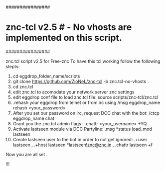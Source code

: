 
################
# znc-tcl v2.5 # - No vhosts are implemented on this script.
################

znc.tcl script v2.5 for Free-znc
To have this tcl working follow the following stepts:

 1. cd eggdrop_folder_name/scripts
 2. git clone https://github.com/ZioNeL/znc-tcl -b znc.tcl-no-vhosts
 3. cd znc.tcl
 4. edit znc.tcl to acomodate your network server znc settings
 5. edit eggdrop conf file to load znc.tcl file: source scripts/znc-tcl/znc.tcl
 6. .rehash your eggdrop from telnet or from irc using /msg eggdrop_name rehash <your_password>
 7. After you set our password on irc, request DCC chat with the bot: /ctcp eggdrop_name chat
 8. Grant you the znc.tcl admin flags : .chattr <your_username> +YQ 
 9. Activate lastseen module via DCC Partyline: .msg *status load_mod lastseen
10. Create lastseen user to the bot in order to not get ignored: .+user lastseen , .+host lastseen *lastseen!znc@znc.in , .chattr lastseen +f

Now you are all set . 

!!! 
